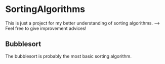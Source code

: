# SortingAlgorithms

This is just a project for my better understanding of sorting algorithms.
 --> Feel free to give improvement advices!


## Bubblesort

The bubblesort is probably the most basic sorting algorithm. 

